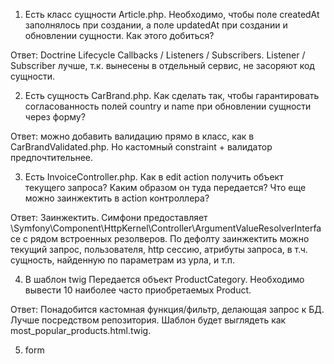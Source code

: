 1. Есть класс сущности Article.php. Необходимо, чтобы поле createdAt заполнялось при создании, а поле updatedAt при создании и обновлении сущности. Как этого добиться?

Ответ: Doctrine Lifecycle Callbacks / Listeners / Subscribers. Listener / Subscriber лучше, т.к. вынесены в отдельный сервис, не засоряют код сущности.

2. Есть сущность CarBrand.php. Как сделать так, чтобы гарантировать согласованность полей country и name при обновлении сущности через форму?

Ответ: можно добавить валидацию прямо в класс, как в CarBrandValidated.php. Но кастомный constraint + валидатор предпочтительнее.

3. Есть InvoiceController.php. Как в edit action получить объект текущего запроса? Каким образом он туда передается? Что еще можно заинжектить в action контроллера?

Ответ: Заинжектить. Симфони предоставляет \Symfony\Component\HttpKernel\Controller\ArgumentValueResolverInterface с рядом встроенных резолверов. По дефолту заинжектить можно текущий запрос, пользователя, http сессию, атрибуты запроса, в т.ч. сущность, найденную по параметрам из урла, и т.п.

4. В шаблон twig Передается объект ProductCategory. Необходимо вывести 10 наиболее часто приобретаемых Product.

Ответ: Понадобится кастомная функция/фильтр, делающая запрос к БД. Лучше посредством репозитория. Шаблон будет выглядеть как most_popular_products.html.twig.

5. form
